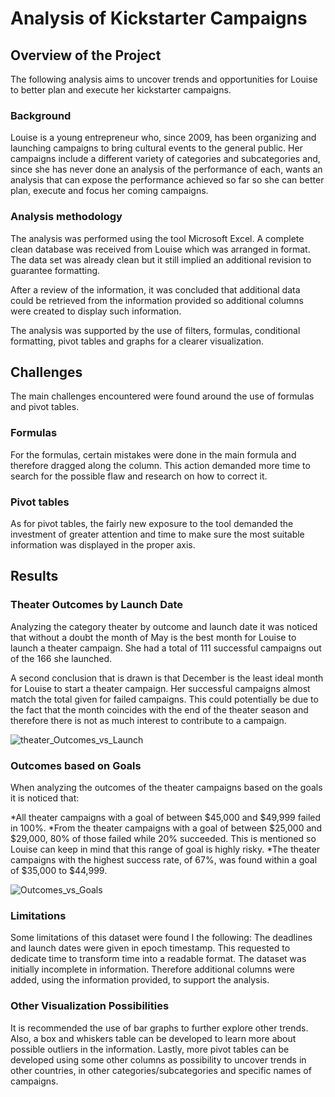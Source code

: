 

# Analysis of Kickstarter Campaigns


## Overview of the Project
The following analysis aims to uncover trends and opportunities for Louise to better plan and execute her kickstarter campaigns. 

### Background
Louise is a young entrepreneur who, since 2009, has been organizing and launching campaigns to bring cultural events to the general public. Her campaigns include a different variety of categories and subcategories and, since she has never done an analysis of the performance of each, wants an analysis that can expose the performance achieved so far so she can better plan, execute and focus her coming campaigns.

### Analysis methodology
The analysis was performed using the tool Microsoft Excel. A complete clean database was received from Louise which was arranged in format. The data set was already clean but it still implied an additional revision to guarantee formatting. 

After a review of the information, it was concluded that additional data could be retrieved from the information provided so additional columns were created to display such information.

The analysis was supported by the use of filters, formulas, conditional formatting, pivot tables and graphs for a clearer visualization. 

## Challenges
The main challenges encountered were found around the use of formulas and pivot tables. 

### Formulas
For the formulas, certain mistakes were done in the main formula and therefore dragged along the column. This action demanded more time to search for the possible flaw and research on how to correct it. 

### Pivot tables
As for pivot tables, the fairly new exposure to the tool demanded the investment of greater attention and time to make sure the most suitable information was displayed in the proper axis. 

## Results

### Theater Outcomes by Launch Date
Analyzing the category theater by outcome and launch date it was noticed that without a doubt the month of May is the best month for Louise to launch a theater campaign. She had a total of 111 successful campaigns out of the 166 she launched. 

A second conclusion that is drawn is that December is the least ideal month for Louise to start a theater campaign. Her successful campaigns almost match the total given for failed campaigns. This could potentially be due to the fact that the month coincides with the end of the theater season and therefore there is not as much interest to contribute to a campaign.

![theater_Outcomes_vs_Launch](https://user-images.githubusercontent.com/78698456/108602843-5be2fa80-7372-11eb-9964-d3f4e79379b9.png)

### Outcomes based on Goals
When analyzing the outcomes of the theater campaigns based on the goals it is noticed that:

*All theater campaigns with a goal of between $45,000 and $49,999 failed in 100%. 
*From the theater campaigns with a goal of between $25,000 and $29,000, 80% of those failed while 20% succeeded. This is mentioned so Louise can keep in mind that this range of goal is highly risky.
*The theater campaigns with the highest success rate, of 67%, was found within a goal of $35,000 to $44,999.

![Outcomes_vs_Goals](https://user-images.githubusercontent.com/78698456/108602842-5b4a6400-7372-11eb-847a-7214f6dae9e2.png)

### Limitations
Some limitations of this dataset were found I the following:
The deadlines and launch dates were given in epoch timestamp. This requested to dedicate time to transform time into a readable format. 
The dataset was initially incomplete in information. Therefore additional columns were added, using the information provided, to support the analysis. 

### Other Visualization Possibilities
It is recommended the use of bar graphs to further explore other trends. Also, a box and whiskers table can be developed to learn more about possible outliers in the information. Lastly, more pivot tables can be developed using some other columns as possibility to uncover trends in other countries, in other categories/subcategories and specific names of campaigns.
